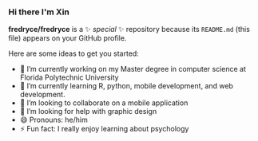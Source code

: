 ### Hi there I'm Xin

**fredryce/fredryce** is a ✨ _special_ ✨ repository because its `README.md` (this file) appears on your GitHub profile.

Here are some ideas to get you started:

- 🔭 I’m currently working on my Master degree in computer science at Florida Polytechnic University
- 🌱 I’m currently learning R, python, mobile development, and web development.
- 👯 I’m looking to collaborate on a mobile application
- 🤔 I’m looking for help with graphic design
- 😄 Pronouns: he/him
- ⚡ Fun fact: I really enjoy learning about psychology

